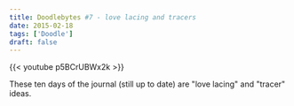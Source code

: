 ```yaml
---
title: Doodlebytes #7 - love lacing and tracers
date: 2015-02-18
tags: ['Doodle']
draft: false
---
```

{{< youtube p5BCrUBWx2k >}}

These ten days of the journal (still up to date) are "love lacing" and "tracer" ideas.
